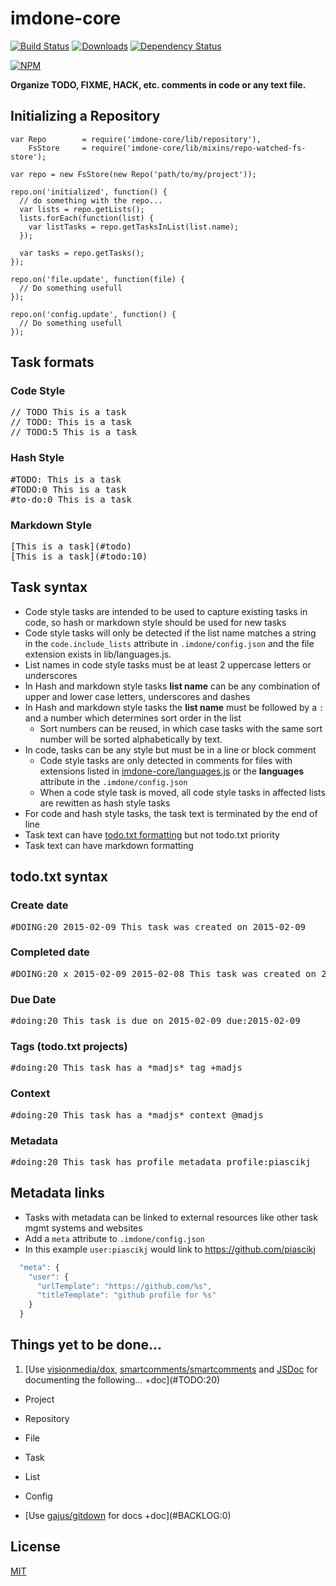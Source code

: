 imdone-core
===========
[![Build Status](https://travis-ci.org/imdone/imdone-core.png?branch=master)](https://travis-ci.org/imdone/imdone-core)
[![Downloads](https://img.shields.io/npm/dm/imdone-core.svg)](https://npmjs.org/package/imdone-core)
[![Dependency Status](http://img.shields.io/gemnasium/imdone/imdone-core.svg?style=flat)](https://gemnasium.com/imdone/imdone-core)

[![NPM](https://nodei.co/npm/imdone-core.png)](https://nodei.co/npm/imdone-core/)

**Organize TODO, FIXME, HACK, etc. comments in code or any text file.**

Initializing a Repository
----
```
var Repo        = require('imdone-core/lib/repository'),
    FsStore     = require('imdone-core/lib/mixins/repo-watched-fs-store');

var repo = new FsStore(new Repo('path/to/my/project'));

repo.on('initialized', function() {
  // do something with the repo...
  var lists = repo.getLists();
  lists.forEach(function(list) {
    var listTasks = repo.getTasksInList(list.name);
  });

  var tasks = repo.getTasks();
});

repo.on('file.update', function(file) {
  // Do something usefull
});

repo.on('config.update', function() {
  // Do something usefull
});
```

Task formats
----

### Code Style
<pre>
// TODO This is a task
// TODO: This is a task
// TODO:5 This is a task
</pre>

### Hash Style
<pre>
&#35;TODO: This is a task
&#35;TODO:0 This is a task
&#35;to-do:0 This is a task
</pre>

### Markdown Style
<pre>
&#91;This is a task&#93;&#40;&#35;todo&#41;
&#91;This is a task&#93;&#40;&#35;todo:10&#41;
</pre>

Task syntax
----
- Code style tasks are intended to be used to capture existing tasks in code, so hash or markdown style should be used for new tasks
- Code style tasks will only be detected if the list name matches a string in the `code.include_lists` attribute in `.imdone/config.json` and the file extension exists in lib/languages.js.
- List names in code style tasks must be at least 2 uppercase letters or underscores
- In Hash and markdown style tasks **list name** can be any combination of upper and lower case letters, underscores and dashes
- In Hash and markdown style tasks the **list name** must be followed by a `:` and a number which determines sort order in the list
  - Sort numbers can be reused, in which case tasks with the same sort number will be sorted alphabetically by text.
- In code, tasks can be any style but must be in a line or block comment
  - Code style tasks are only detected in comments for files with extensions listed in [imdone-core/languages.js](https://github.com/imdone/imdone-core/blob/master/lib/languages.js) or the **languages** attribute in the `.imdone/config.json`
  - When a code style task is moved, all code style tasks in affected lists are rewitten as hash style tasks
- For code and hash style tasks, the task text is terminated by the end of line
- Task text can have [todo.txt formatting](https://github.com/ginatrapani/todo.txt-cli/wiki/The-Todo.txt-Format) but not todo.txt priority
- Task text can have markdown formatting

todo.txt syntax
----

### Create date
<pre>
&#35;DOING:20 2015-02-09 This task was created on 2015-02-09
</pre>

### Completed date
<pre>
&#35;DOING:20 x 2015-02-09 2015-02-08 This task was created on 2015-02-08 and completed on 2015-02-09
</pre>

### Due Date
<pre>
&#35;doing:20 This task is due on 2015-02-09 due:2015-02-09
</pre>

### Tags (todo.txt projects)
<pre>
&#35;doing:20 This task has a &#42;madjs&#42; tag +madjs
</pre>

### Context
<pre>
&#35;doing:20 This task has a &#42;madjs&#42; context @madjs
</pre>

### Metadata
<pre>
&#35;doing:20 This task has profile metadata profile:piascikj
</pre>

Metadata links
----
- Tasks with metadata can be linked to external resources like other task mgmt systems and websites
- Add a `meta` attribute to `.imdone/config.json`
- In this example `user:piascikj` would link to <https://github.com/piascikj>  

```javascript
  "meta": {
    "user": {
      "urlTemplate": "https://github.com/%s",
      "titleTemplate": "github profile for %s"
    }
  }
```

Things yet to be done...
----
1. [Use [visionmedia/dox](https://github.com/visionmedia/dox), [smartcomments/smartcomments](https://github.com/smartcomments/smartcomments) and [JSDoc](http://usejsdoc.org) for documenting the following... +doc](#TODO:20)
  - Project
  - Repository
  - File
  - Task
  - List
  - Config

- [Use [gajus/gitdown](https://github.com/gajus/gitdown) for docs +doc](#BACKLOG:0)


License
----

[MIT](LICENSE)

[npm-image]: https://img.shields.io/npm/v/imdone-core.svg
[npm-url]: https://npmjs.org/package/imdone-core
[downloads-image]: https://img.shields.io/npm/dm/imdone-core.svg
[downloads-url]: https://npmjs.org/package/imdone-core
[travis-image]: https://img.shields.io/travis/imdone/imdone-core/master.svg?label=linux
[travis-url]: https://travis-ci.org/imdone/imdone-core
